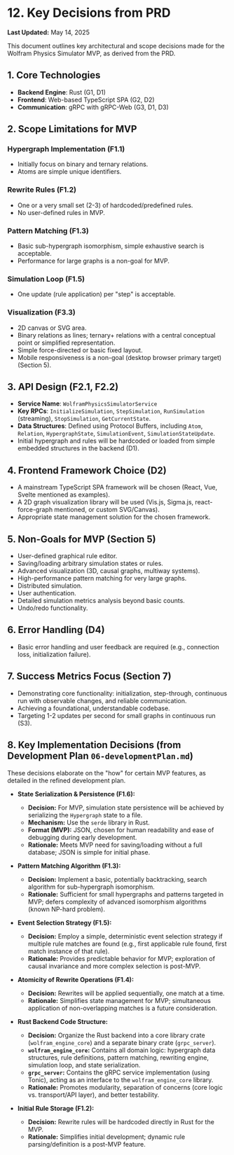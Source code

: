 # 12. Key Decisions from PRD

**Last Updated:** May 14, 2025

This document outlines key architectural and scope decisions made for the Wolfram Physics Simulator MVP, as derived from the PRD.

## 1. Core Technologies

-   **Backend Engine**: Rust (G1, D1)
-   **Frontend**: Web-based TypeScript SPA (G2, D2)
-   **Communication**: gRPC with gRPC-Web (G3, D1, D3)

## 2. Scope Limitations for MVP

### Hypergraph Implementation (F1.1)
-   Initially focus on binary and ternary relations.
-   Atoms are simple unique identifiers.

### Rewrite Rules (F1.2)
-   One or a very small set (2-3) of hardcoded/predefined rules.
-   No user-defined rules in MVP.

### Pattern Matching (F1.3)
-   Basic sub-hypergraph isomorphism, simple exhaustive search is acceptable.
-   Performance for large graphs is a non-goal for MVP.

### Simulation Loop (F1.5)
-   One update (rule application) per "step" is acceptable.

### Visualization (F3.3)
-   2D canvas or SVG area.
-   Binary relations as lines; ternary+ relations with a central conceptual point or simplified representation.
-   Simple force-directed or basic fixed layout.
-   Mobile responsiveness is a non-goal (desktop browser primary target) (Section 5).

## 3. API Design (F2.1, F2.2)

-   **Service Name**: `WolframPhysicsSimulatorService`
-   **Key RPCs**: `InitializeSimulation`, `StepSimulation`, `RunSimulation` (streaming), `StopSimulation`, `GetCurrentState`.
-   **Data Structures**: Defined using Protocol Buffers, including `Atom`, `Relation`, `HypergraphState`, `SimulationEvent`, `SimulationStateUpdate`.
-   Initial hypergraph and rules will be hardcoded or loaded from simple embedded structures in the backend (D1).

## 4. Frontend Framework Choice (D2)

-   A mainstream TypeScript SPA framework will be chosen (React, Vue, Svelte mentioned as examples).
-   A 2D graph visualization library will be used (Vis.js, Sigma.js, react-force-graph mentioned, or custom SVG/Canvas).
-   Appropriate state management solution for the chosen framework.

## 5. Non-Goals for MVP (Section 5)

-   User-defined graphical rule editor.
-   Saving/loading arbitrary simulation states or rules.
-   Advanced visualization (3D, causal graphs, multiway systems).
-   High-performance pattern matching for very large graphs.
-   Distributed simulation.
-   User authentication.
-   Detailed simulation metrics analysis beyond basic counts.
-   Undo/redo functionality.

## 6. Error Handling (D4)

-   Basic error handling and user feedback are required (e.g., connection loss, initialization failure).

## 7. Success Metrics Focus (Section 7)

-   Demonstrating core functionality: initialization, step-through, continuous run with observable changes, and reliable communication.
-   Achieving a foundational, understandable codebase.
-   Targeting 1-2 updates per second for small graphs in continuous run (S3).

## 8. Key Implementation Decisions (from Development Plan `06-developmentPlan.md`)

These decisions elaborate on the "how" for certain MVP features, as detailed in the refined development plan.

*   **State Serialization & Persistence (F1.6):**
    *   **Decision:** For MVP, simulation state persistence will be achieved by serializing the `Hypergraph` state to a file.
    *   **Mechanism:** Use the `serde` library in Rust.
    *   **Format (MVP):** JSON, chosen for human readability and ease of debugging during early development.
    *   **Rationale:** Meets MVP need for saving/loading without a full database; JSON is simple for initial phase.

*   **Pattern Matching Algorithm (F1.3):**
    *   **Decision:** Implement a basic, potentially backtracking, search algorithm for sub-hypergraph isomorphism.
    *   **Rationale:** Sufficient for small hypergraphs and patterns targeted in MVP; defers complexity of advanced isomorphism algorithms (known NP-hard problem).

*   **Event Selection Strategy (F1.5):**
    *   **Decision:** Employ a simple, deterministic event selection strategy if multiple rule matches are found (e.g., first applicable rule found, first match instance of that rule).
    *   **Rationale:** Provides predictable behavior for MVP; exploration of causal invariance and more complex selection is post-MVP.

*   **Atomicity of Rewrite Operations (F1.4):**
    *   **Decision:** Rewrites will be applied sequentially, one match at a time.
    *   **Rationale:** Simplifies state management for MVP; simultaneous application of non-overlapping matches is a future consideration.

*   **Rust Backend Code Structure:**
    *   **Decision:** Organize the Rust backend into a core library crate (`wolfram_engine_core`) and a separate binary crate (`grpc_server`).
    *   **`wolfram_engine_core`:** Contains all domain logic: hypergraph data structures, rule definitions, pattern matching, rewriting engine, simulation loop, and state serialization.
    *   **`grpc_server`:** Contains the gRPC service implementation (using Tonic), acting as an interface to the `wolfram_engine_core` library.
    *   **Rationale:** Promotes modularity, separation of concerns (core logic vs. transport/API layer), and better testability.

*   **Initial Rule Storage (F1.2):**
    *   **Decision:** Rewrite rules will be hardcoded directly in Rust for the MVP.
    *   **Rationale:** Simplifies initial development; dynamic rule parsing/definition is a post-MVP feature.